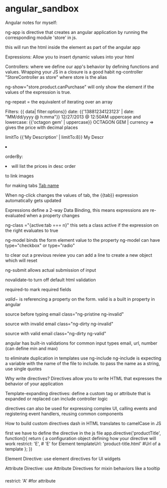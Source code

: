 angular_sandbox
===============

Angular notes for myself:

ng-app is directive that creates an angular application by running the corresponding module 'store' in js. 

this will run the html inside the element as part of the angular app

Expressions:
Allow you to insert dynamic values into your html

Controllers:
where we define our app's behavior by defining functions and values.
Wrapping your JS in a closure is a good habit
ng-controller
"StoreController as store" where store is the alias

ng-show="store.product.canPurchase" will only show the element if the values of the expression is true.

ng-repeat = the equivalent of iterating over an array

Filters:
{{ data| filter:options}}
date:
{{'13881234123123' | date: "MM/dd/yyyy @ h:mma"}} 12/27/2013 @ 12:50AM
uppercase and lowercase:
{{'octagon gem' | uppercase}} OCTAGON GEM
| currency => gives the price with decimal places

limitTo
{{'My Description' | limitTo:8}} My Descr
<li ng-repeat="product in store.products | limitTo:3">

orderBy:
<li ng-repeat="product in store.products | orderBy: '-price'">
will list the prices in desc order

to link images 
<img ng-src="{{product.images[0].full}}"/>

for making tabs
<a href ng-click="tab = 1"> Tab name</a>

When ng-click changes the values of tab, the {{tab}} expression automatically gets updated

Expressions define a 2-way Data Binding, this means expressions are re-evaluated when a property changes

ng-class ="{active:tab === n}"
this sets a class active if the expression on the right evaluates to true

ng-model binds the form element value to the property
	ng-model can have type="checkbox" or type="radio"

to clear out a previous review you can add a line to create a new object which will reset

ng-submit allows actual submission of input

novalidate-to turn off default html validation

required-to mark required fields

$valid-$ is referencing a property on the form. valid is a built in property in angular

source before typing email
class="ng-pristine ng-invalid"

source with invalid email
class="ng-dirty ng-invalid"

source with valid email
class="ng-dirty ng-valid"

angular has built-in validations for common input types
email, url, number (can define min and max)

to eliminate duplication in templates use ng-include
ng-include is expecting a variable with the name of the file to include. to pass the name as 
a string, use single quotes 

Why write directives?
Directives allow you to write HTML that expresses the behavior of your application

Template-expanding directives:
	define a custom tag or attribute that is expanded or replaced
	can include controller logic 

directives can also be used for expressing complex UI, calling events and registering event handlers, reusing common components

How to build custom directives
	dash in HTML translates to camelCase in JS

first we have to define the directive in the js file
	app.directive('productTitle', function(){
	return {
		a configuration object defining how your directive will work
			restrict: 'E',						# 'E' for Element
			templateUrl: 'product-title.html'	#Url of a template
		};
	})	

Element Directive: use element directives for UI widgets 
<product-title></product-title>

Attribute Directive: use Attribute Directives for mixin behaviors like a tooltip
<h3 product-title></h3>
restrict: 'A' #for attribute
























	